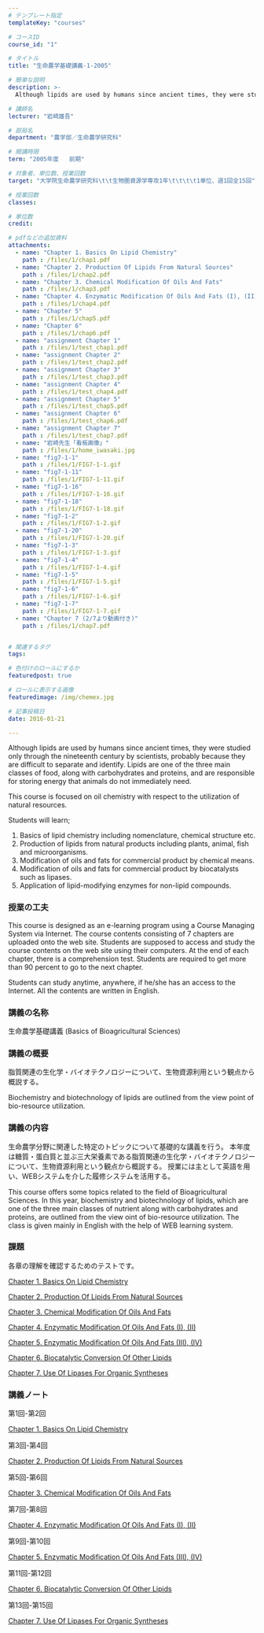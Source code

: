 ```yaml
---
# テンプレート指定
templateKey: "courses"

# コースID
course_id: "1"

# タイトル
title: "生命農学基礎講義-1-2005"

# 簡単な説明
description: >-
  Although lipids are used by humans since ancient times, they were studied only through the nineteent...

# 講師名
lecturer: "岩崎雄吾"

# 部局名
department: "農学部／生命農学研究科"

# 開講時限
term: "2005年度	前期"

# 対象者、単位数、授業回数
target: "大学院生命農学研究科\t\t生物圏資源学専攻1年\t\t\t\t1単位、週1回全15回"

# 授業回数
classes: 

# 単位数
credit: 

# pdfなどの追加資料
attachments: 
  - name: "Chapter 1. Basics On Lipid Chemistry" 
    path : /files/1/chap1.pdf
  - name: "Chapter 2. Production Of Lipids From Natural Sources" 
    path : /files/1/chap2.pdf
  - name: "Chapter 3. Chemical Modification Of Oils And Fats" 
    path : /files/1/chap3.pdf
  - name: "Chapter 4. Enzymatic Modification Of Oils And Fats (I), (II)" 
    path : /files/1/chap4.pdf
  - name: "Chapter 5" 
    path : /files/1/chap5.pdf
  - name: "Chapter 6" 
    path : /files/1/chap6.pdf
  - name: "assignment Chapter 1" 
    path : /files/1/test_chap1.pdf
  - name: "assignment Chapter 2" 
    path : /files/1/test_chap2.pdf
  - name: "assignment Chapter 3" 
    path : /files/1/test_chap3.pdf
  - name: "assignment Chapter 4" 
    path : /files/1/test_chap4.pdf
  - name: "assignment Chapter 5" 
    path : /files/1/test_chap5.pdf
  - name: "assignment Chapter 6" 
    path : /files/1/test_chap6.pdf
  - name: "assignment Chapter 7" 
    path : /files/1/test_chap7.pdf
  - name: "岩崎先生「看板画像」" 
    path : /files/1/home_iwasaki.jpg
  - name: "fig7-1-1" 
    path : /files/1/FIG7-1-1.gif
  - name: "fig7-1-11" 
    path : /files/1/FIG7-1-11.gif
  - name: "fig7-1-16" 
    path : /files/1/FIG7-1-16.gif
  - name: "fig7-1-18" 
    path : /files/1/FIG7-1-18.gif
  - name: "fig7-1-2" 
    path : /files/1/FIG7-1-2.gif
  - name: "fig7-1-20" 
    path : /files/1/FIG7-1-20.gif
  - name: "fig7-1-3" 
    path : /files/1/FIG7-1-3.gif
  - name: "fig7-1-4" 
    path : /files/1/FIG7-1-4.gif
  - name: "fig7-1-5" 
    path : /files/1/FIG7-1-5.gif
  - name: "fig7-1-6" 
    path : /files/1/FIG7-1-6.gif
  - name: "fig7-1-7" 
    path : /files/1/FIG7-1-7.gif
  - name: "Chapter 7 (2/7より動画付き)" 
    path : /files/1/chap7.pdf


# 関連するタグ
tags:

# 色付けのロールにするか
featuredpost: true

# ロールに表示する画像
featuredimage: /img/chemex.jpg

# 記事投稿日
date: 2016-01-21

---
```

Although lipids are used by humans since ancient times, they were studied only through the nineteenth century by scientists, probably because they are difficult to separate and identify. Lipids are one of the three main classes of food, along with carbohydrates and proteins, and are responsible for storing energy that animals do not immediately need.

This course is focused on oil chemistry with respect to the utilization of natural resources.

Students will learn;

  1. Basics of lipid chemistry including nomenclature, chemical structure etc.
  2. Production of lipids from natural products including plants, animal, fish and microorganisms.
  3. Modification of oils and fats for commercial product by chemical means.
  4. Modification of oils and fats for commercial product by biocatalysts such as lipases.
  5. Application of lipid-modifying enzymes for non-lipid compounds.
### 授業の工夫

This course is designed as an e-learning program using a Course Managing System via Internet. The course contents consisting of 7 chapters are uploaded onto the web site. Students are supposed to access and study the course contents on the web site using their computers. At the end of each chapter, there is a comprehension test. Students are required to get more than 90 percent to go to the next chapter. 

Students can study anytime, anywhere, if he/she has an access to the Internet. All the contents are written in English.

### 講義の名称

生命農学基礎講義 (Basics of Bioagricultural Sciences)

### 講義の概要

脂質関連の生化学・バイオテクノロジーについて、生物資源利用という観点から概説する。

Biochemistry and biotechnology of lipids are outlined from the view point of bio-resource utilization.

### 講義の内容

生命農学分野に関連した特定のトピックについて基礎的な講義を行う。 本年度は糖質・蛋白質と並ぶ三大栄養素である脂質関連の生化学・バイオテクノロジーについて、生物資源利用という観点から概説する。 授業には主として英語を用い、WEBシステムを介した履修システムを活用する。 

This course offers some topics related to the field of Bioagricultural Sciences. In this year, biochemistry and biotechnology of lipids, which are one of the three main classes of nutrient along with carbohydrates and proteins, are outlined from the view oint of bio-resource utilization. The class is given mainly in English with the help of WEB learning system. 

### 課題

各章の理解を確認するためのテストです。


[Chapter 1. Basics On Lipid Chemistry](/files/1/test_chap1.pdf) 


[Chapter 2. Production Of Lipids From Natural Sources](/files/1/test_chap2.pdf) 


[Chapter 3. Chemical Modification Of Oils And Fats](/files/1/test_chap3.pdf) 


[Chapter 4. Enzymatic Modification Of Oils And Fats (I), (II)](/files/1/test_chap4.pdf) 


[Chapter 5. Enzymatic Modification Of Oils And Fats (III), (IV)](/files/1/test_chap5.pdf) 


[Chapter 6. Biocatalytic Conversion Of Other Lipids](/files/1/test_chap6.pdf) 


[Chapter 7. Use Of Lipases For Organic Syntheses](/files/1/test_chap7.pdf) 

### 講義ノート

第1回-第2回


[Chapter 1. Basics On Lipid Chemistry](/files/1/chap1.pdf) 

第3回-第4回


[Chapter 2. Production Of Lipids From Natural Sources](/files/1/chap2.pdf) 

第5回-第6回


[Chapter 3. Chemical Modification Of Oils And Fats](/files/1/chap3.pdf) 

第7回-第8回


[Chapter 4. Enzymatic Modification Of Oils And Fats (I), (II)](/files/1/chap4.pdf) 

第9回-第10回


[Chapter 5. Enzymatic Modification Of Oils And Fats (III), (IV)](/files/1/chap5.pdf) 

第11回-第12回


[Chapter 6. Biocatalytic Conversion Of Other Lipids](/files/1/chap6.pdf) 

第13回-第15回


[Chapter 7. Use Of Lipases For Organic Syntheses](/files/1/chap7.pdf) 


